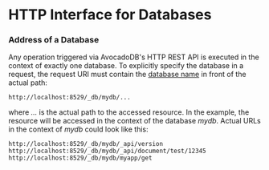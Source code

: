 HTTP Interface for Databases
============================

### Address of a Database

Any operation triggered via AvocadoDB's HTTP REST API is executed in the context of exactly
one database. To explicitly specify the database in a request, the request URI must contain
the [database name](../../Manual/Appendix/Glossary.html#database-name) in front of the actual path:

    http://localhost:8529/_db/mydb/...

where *...* is the actual path to the accessed resource. In the example, the resource will be
accessed in the context of the database *mydb*. Actual URLs in the context of *mydb* could look
like this:

    http://localhost:8529/_db/mydb/_api/version
    http://localhost:8529/_db/mydb/_api/document/test/12345
    http://localhost:8529/_db/mydb/myapp/get

